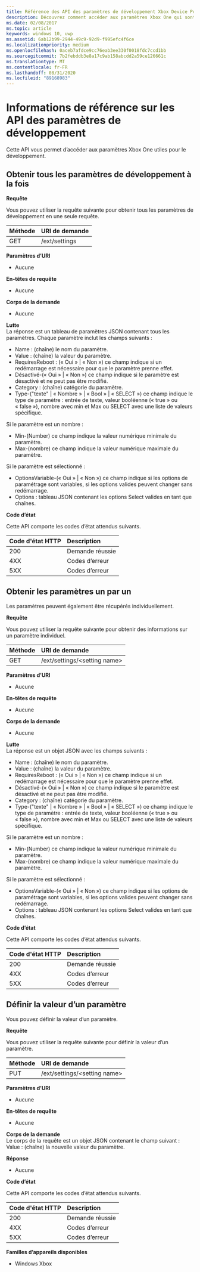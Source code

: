 ```yaml
---
title: Référence des API des paramètres de développement Xbox Device Portal
description: Découvrez comment accéder aux paramètres Xbox One qui sont utiles pour le développement à l’aide de l’API REST du portail d’appareils Xbox.
ms.date: 02/08/2017
ms.topic: article
keywords: windows 10, uwp
ms.assetid: 6ab12b99-2944-49c9-92d9-f995efc4f6ce
ms.localizationpriority: medium
ms.openlocfilehash: 0aceb7afdce9cc76eab3ee330f0018fdc7ccd1bb
ms.sourcegitcommit: 7b2febddb3e8a17c9ab158abcdd2a59ce126661c
ms.translationtype: MT
ms.contentlocale: fr-FR
ms.lasthandoff: 08/31/2020
ms.locfileid: "89168983"
---
```

# <a name="developer-settings-api-reference"></a>Informations de référence sur les API des paramètres de développement

Cette API vous permet d’accéder aux paramètres Xbox One utiles pour le développement.

## <a name="get-all-developer-settings-at-once"></a>Obtenir tous les paramètres de développement à la fois

**Requête**

Vous pouvez utiliser la requête suivante pour obtenir tous les paramètres de développement en une seule requête.

Méthode      | URI de demande
:------     | :-----
GET | /ext/settings

**Paramètres d’URI**

- Aucune

**En-têtes de requête**

- Aucune

**Corps de la demande**

- Aucune

**Lutte**   
La réponse est un tableau de paramètres JSON contenant tous les paramètres. Chaque paramètre inclut les champs suivants :

* Name : (chaîne) le nom du paramètre.
* Value : (chaîne) la valeur du paramètre.
* RequiresReboot : (« Oui » | « Non ») ce champ indique si un redémarrage est nécessaire pour que le paramètre prenne effet.
* Désactivé-(« Oui » | « Non ») ce champ indique si le paramètre est désactivé et ne peut pas être modifié.
* Category : (chaîne) catégorie du paramètre.
* Type-("texte" | « Nombre » | « Bool » | « SELECT ») ce champ indique le type de paramètre : entrée de texte, valeur booléenne (« true » ou « false »), nombre avec min et Max ou SELECT avec une liste de valeurs spécifique.

Si le paramètre est un nombre :

* Min-(Number) ce champ indique la valeur numérique minimale du paramètre.
* Max-(nombre) ce champ indique la valeur numérique maximale du paramètre.

Si le paramètre est sélectionné :

* OptionsVariable-(« Oui » | « Non ») ce champ indique si les options de paramétrage sont variables, si les options valides peuvent changer sans redémarrage.
* Options : tableau JSON contenant les options Select valides en tant que chaînes.

**Code d’état**

Cette API comporte les codes d’état attendus suivants.

Code d'état HTTP      | Description
:------     | :-----
200 | Demande réussie
4XX | Codes d’erreur
5XX | Codes d’erreur

## <a name="get-settings-one-at-a-time"></a>Obtenir les paramètres un par un

Les paramètres peuvent également être récupérés individuellement.

**Requête**

Vous pouvez utiliser la requête suivante pour obtenir des informations sur un paramètre individuel.

Méthode      | URI de demande
:------     | :-----
GET | /ext/settings/\<setting name\>

**Paramètres d’URI**

- Aucune

**En-têtes de requête**

- Aucune

**Corps de la demande**

- Aucune

**Lutte**   
La réponse est un objet JSON avec les champs suivants :

* Name : (chaîne) le nom du paramètre.
* Value : (chaîne) la valeur du paramètre.
* RequiresReboot : (« Oui » | « Non ») ce champ indique si un redémarrage est nécessaire pour que le paramètre prenne effet.
* Désactivé-(« Oui » | « Non ») ce champ indique si le paramètre est désactivé et ne peut pas être modifié.
* Category : (chaîne) catégorie du paramètre.
* Type-("texte" | « Nombre » | « Bool » | « SELECT ») ce champ indique le type de paramètre : entrée de texte, valeur booléenne (« true » ou « false »), nombre avec min et Max ou SELECT avec une liste de valeurs spécifique.

Si le paramètre est un nombre :

* Min-(Number) ce champ indique la valeur numérique minimale du paramètre.
* Max-(nombre) ce champ indique la valeur numérique maximale du paramètre.

Si le paramètre est sélectionné :

* OptionsVariable-(« Oui » | « Non ») ce champ indique si les options de paramétrage sont variables, si les options valides peuvent changer sans redémarrage.
* Options : tableau JSON contenant les options Select valides en tant que chaînes.

**Code d’état**

Cette API comporte les codes d’état attendus suivants.

Code d'état HTTP      | Description
:------     | :-----
200 | Demande réussie
4XX | Codes d’erreur
5XX | Codes d’erreur

## <a name="set-the-value-of-a-setting"></a>Définir la valeur d’un paramètre

Vous pouvez définir la valeur d’un paramètre.

**Requête**

Vous pouvez utiliser la requête suivante pour définir la valeur d’un paramètre.

Méthode      | URI de demande
:------     | :-----
PUT | /ext/settings/\<setting name\>

**Paramètres d’URI**

- Aucune

**En-têtes de requête**

- Aucune

**Corps de la demande**   
Le corps de la requête est un objet JSON contenant le champ suivant :   
Value : (chaîne) la nouvelle valeur du paramètre.

**Réponse**   

- Aucune

**Code d’état**

Cette API comporte les codes d’état attendus suivants.

Code d'état HTTP      | Description
:------     | :-----
200 | Demande réussie
4XX | Codes d’erreur
5XX | Codes d’erreur

**Familles d’appareils disponibles**

* Windows Xbox